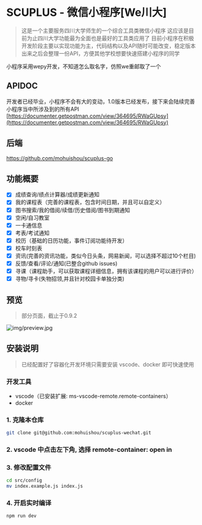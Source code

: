 # SCUPLUS - 微信小程序[We川大]

> 这是一个主要服务四川大学师生的一个综合工具类微信小程序
> 这应该是目前为止四川大学功能最为全面也是最好的工具类应用了
> 目前小程序在积极开发阶段主要以实现功能为主，代码结构以及API随时可能改变，稳定版本出来之后会整理一份API，方便其他学校想要快速搭建小程序的同学

小程序采用wepy开发，不知道怎么取名字，仿照we重邮取了一个

## APIDOC

开发者已经毕业，小程序不会有大的变动，1.0版本已经发布，接下来会陆续完善小程序当中所涉及到的所有API
[https://documenter.getpostman.com/view/364695/RWaGUpsy](https://documenter.getpostman.com/view/364695/RWaGUpsy)

## 后端
https://github.com/mohuishou/scuplus-go

## 功能概要

- [x] 成绩查询/绩点计算器/成绩更新通知
- [x] 我的课程表（完善的课程表，包含时间日期，并且可以自定义）
- [x] 图书搜索/我的借阅/续借/历史借阅/图书到期通知
- [x] 空闲/自习教室
- [x] 一卡通信息
- [x] 考表/考试通知
- [x] 校历（基础的日历功能，事件订阅功能待开发）
- [x] 校车时刻表
- [x] 资讯(完善的资讯功能，类似今日头条，网易新闻，可以选择不超过10个栏目)
- [x] 反馈/查看/评论/通知(已整合github issues)
- [x] 寻课（课程助手，可以获取课程详细信息，拥有该课程的用户可以进行评价）
- [x] 寻物/寻卡(失物招领,并且针对校园卡单独分类)

## 预览
> 部分页面，截止于0.9.2

![img/preview.jpg](img/preview.jpg)

## 安装说明

> 已经配置好了容器化开发环境只需要安装 vscode、docker 即可快速使用

### 开发工具

- vscode（已安装扩展: ms-vscode-remote.remote-containers）
- docker 

### 1. 克隆本仓库

```bash
git clone git@github.com:mohuishou/scuplus-wechat.git
```

### 2. vscode 中点击左下角, 选择 remote-container: open in 

### 3. 修改配置文件
```bash
cd src/config
mv index.example.js index.js
```

### 4. 开启实时编译
```bash
npm run dev
```